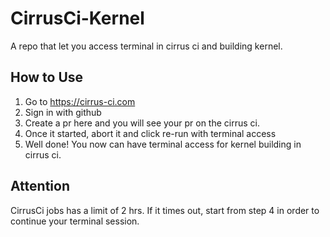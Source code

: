 # CirrusCi-Kernel
A repo that let you access terminal in cirrus ci and building kernel.


## How to Use ##
1. Go to https://cirrus-ci.com
2. Sign in with github
3. Create a pr here and you will see your pr on the cirrus ci.
4. Once it started, abort it and click re-run with terminal access
5. Well done! You now can have terminal access for kernel building in cirrus ci.

## Attention ##
CirrusCi jobs has a limit of 2 hrs. If it times out, start from step 4 in order to continue your terminal session.
